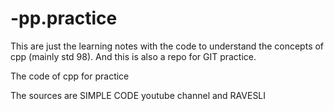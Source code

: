 # -pp.practice
This are just the learning notes with the code to understand the concepts of cpp (mainly std 98). And this is also a repo for GIT practice.

The code of cpp for practice

The sources are SIMPLE CODE youtube channel and RAVESLI
